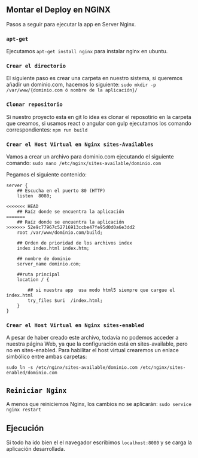 ## Montar el Deploy en NGINX

Pasos a seguir para ejecutar la app en Server Nginx.

### `apt-get`

Ejecutamos `apt-get install nginx` para instalar nginx en ubuntu.

### `Crear el directorio`

El siguiente paso es crear una carpeta en nuestro sistema, si queremos añadir un dominio.com, hacemos lo siguiente:
`sudo mkdir -p /var/www/{dominio.com ó nombre de la aplicación}/`

### `Clonar repositorio`

Si nuestro proyecto esta en git lo idea es clonar el reposotirio en la carpeta que creamos, si usamos react o angular con gulp ejecutamos los comando correspondientes:
`npm run build`

### `Crear el Host Virtual en Nginx sites-Availables`

Vamos a crear un archivo para dominio.com ejecutando el siguiente comando: `sudo nano /etc/nginx/sites-available/dominio.com`

Pegamos el siguiente contenido:

```console
server {
    ## Escucha en el puerto 80 (HTTP)
    listen  8080;

<<<<<<< HEAD
    ## Raíz donde se encuentra la aplicación
=======
    ## Raíz donde se encuentra la aplicación 
>>>>>>> 52e9c77967c52716913ccbe47fe95d0d0a6e3dd2
    root /var/www/dominio.com/build;

    ## Orden de prioridad de los archivos index
    index index.html index.htm;

    ## nombre de dominio
    server_name dominio.com;

    ##ruta principal
    location / {

        ## si nuestra app  usa modo html5 siempre que cargue el index.html
        try_files $uri  /index.html;
    }
}
```

### `Crear el Host Virtual en Nginx sites-enabled`

A pesar de haber creado este archivo, todavía no podemos acceder a nuestra página Web, ya que la configuración está en sites-available, pero no en sites-enabled. Para habilitar el host virtual crearemos un enlace simbólico entre ambas carpetas:

`sudo ln -s /etc/nginx/sites-available/dominio.com /etc/nginx/sites-enabled/dominio.com`

## `Reiniciar Nginx`

A menos que reiniciemos Nginx, los cambios no se aplicarán:
`sudo service nginx restart`

## Ejecución

Si todo ha ido bien el el navegador escribimos `localhost:8080` y se carga la aplicación desarrollada.
